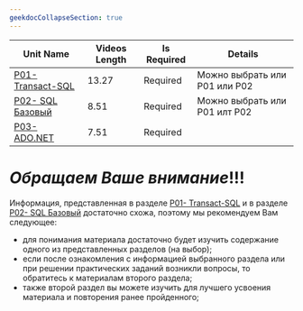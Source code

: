 ```yaml
---
geekdocCollapseSection: true
---
```

| Unit Name                                       | Videos Length | Is Required  | Details                           |
|-------------------------------------------------|---------------|--------------|------------------------------------|
| [P01- Transact-SQL](p01-databases-transact-sql) | 13.27         | Required     | Можно выбрать или P01 или P02 |
| [P02- SQL Базовый](p02-databases-sql-essential) | 8.51          | Required     | Можно выбрать или P01 илт P02 |
| [P03- ADO.NET](p03-ado-net)                     | 7.51          | Required     |                                    |

# **_Обращаем Ваше внимание_**!!! 

Информация, представленная в разделе [P01- Transact-SQL](p01-databases-transact-sql) 
и в разделе [P02- SQL Базовый](p02-databases-sql-essential) достаточно схожа, поэтому мы рекомендуем Вам следующее:

 - для понимания материала достаточно будет изучить содержание одного из представленных разделов (на выбор); 
 - если после ознакомления с информацией выбранного раздела или при решении практических заданий возникли вопросы, то обратитесь к материалам второго раздела;  
 - также второй раздел вы можете изучить для лучшего усвоения материала и повторения ранее пройденного;  

